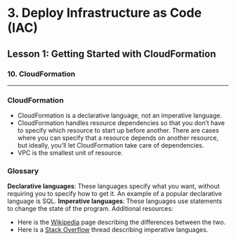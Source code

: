 # 3. Deploy Infrastructure as Code (IAC)

## Lesson 1: Getting Started with CloudFormation 


### 10. CloudFormation

___


### CloudFormation
* CloudFormation is a declarative language, not an imperative language.
* CloudFormation handles resource dependencies so that you don’t have to specify which resource to start up before another. There are cases where you can specify that a resource depends on another resource, but ideally, you’ll let CloudFormation take care of dependencies.
* VPC is the smallest unit of resource.


### Glossary
**Declarative languages**: These languages specify what you want, without requiring you to specify how to get it. An example of a popular declarative language is SQL.
**Imperative languages**: These languages use statements to change the state of the program.
Additional resources:

* Here is the [Wikipedia](https://en.wikipedia.org/wiki/Imperative_programming) page describing the differences between the two.
* Here is a [Stack Overflow](https://stackoverflow.com/questions/17826380/what-is-difference-between-functional-and-imperative-programming-languages) thread describing imperative languages.
